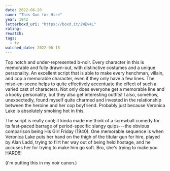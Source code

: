 ```yaml
---
date: 2022-06-20
name: "This Gun for Hire"
year: 1942
letterboxd_uri: "https://boxd.it/2WEv4L"
rating: 
rewatch: 
tags:
  - tv
watched_date: 2022-06-18
---
```


Top notch and under-represented b-noir. Every character in this is memorable and fully drawn-out, with distinctive costumes and a unique personality. An excellent script that is able to make every henchman, villain, and cop a memorable character, even if they only have a few lines. The mise-en-scene helps to quite effectively accentuate the effect of such a varied cast of characters. Not only does everyone get a memorable line and a kooky personality, but they also get interesting outfits! I also, somehow, unexpectedly, found myself quite charmed and invested in the relationship between the heroine and her cop boyfriend. Probably just because Veronica Lake is absolutely smoking hot in this.

The script is really cool; it kinda made me think of a screwball comedy for its fast-paced barrage of period-specific slangy quips---the obvious comparison being His Girl Friday (1940). One memorable sequence is when Veronica Lake puts her hand on the thigh of the titular gun for hire, played by Alan Ladd, trying to flirt her way out of being held hostage, and he accuses her for trying to make him go soft. Bro, she's trying to make you HARD!!!

(i'm putting this in my noir canon.)
